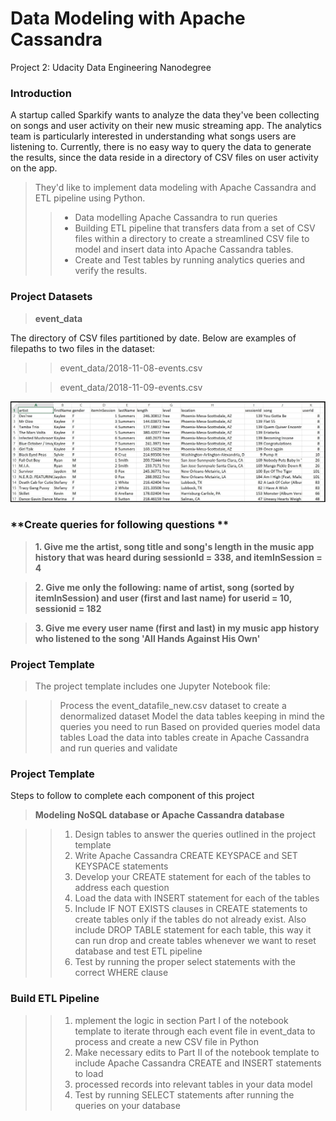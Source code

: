 # Data Modeling with Apache Cassandra

Project 2: Udacity Data Engineering Nanodegree

### **Introduction**
A startup called Sparkify wants to analyze the data they've been collecting on songs and user activity on their new music streaming app. The analytics team is particularly interested in understanding what songs users are listening to. Currently, there is no easy way to query the data to generate the results, since the data reside in a directory of CSV files on user activity on the app.


>They'd like to implement data modeling with Apache Cassandra and ETL pipeline using Python.
>> - Data modelling Apache Cassandra to run queries
>> - Building ETL pipeline that transfers data from a set of CSV files within a directory to create a streamlined CSV file to model and insert data into Apache Cassandra tables.
>> - Create and Test tables by running analytics queries and verify the results.



### **Project Datasets**

> **event_data**

The directory of CSV files partitioned by date. Below are examples of filepaths to two files in the dataset: 


>> event_data/2018-11-08-events.csv

>> event_data/2018-11-09-events.csv

<img src="image_event_datafile_new.jpg">


### **Create queries for following questions **

> **1. Give me the artist, song title and song's length in the music app history that was heard during  sessionId = 338, and itemInSession  = 4**

> **2. Give me only the following: name of artist, song (sorted by itemInSession) and user (first and last name) for userid = 10, sessionid = 182**
    
> **3. Give me every user name (first and last) in my music app history who listened to the song 'All Hands Against His Own'**


### **Project Template**

> The project template includes one Jupyter Notebook file:

>> Process the event_datafile_new.csv dataset to create a denormalized dataset
>> Model the data tables keeping in mind the queries you need to run
>> Based on provided queries model data tables
>> Load the data into tables create in Apache Cassandra and run queries and validate


### **Project Template**
Steps to follow to complete each component of this project

> **Modeling NoSQL database or Apache Cassandra database**

>> 1. Design tables to answer the queries outlined in the project template
>> 2. Write Apache Cassandra CREATE KEYSPACE and SET KEYSPACE statements
>> 3. Develop your CREATE statement for each of the tables to address each question
>> 4. Load the data with INSERT statement for each of the tables
>> 5. Include IF NOT EXISTS clauses in CREATE statements to create tables only if the tables do not already exist. Also include DROP TABLE statement for each table, this way it can run drop and create tables whenever we want to reset database and test ETL pipeline
>> 6. Test by running the proper select statements with the correct WHERE clause



### **Build ETL Pipeline**

>> 1. mplement the logic in section Part I of the notebook template to iterate through each event file in event_data to process and create a new CSV file in Python
>> 1. Make necessary edits to Part II of the notebook template to include Apache Cassandra CREATE and INSERT statements to load 
>> 1. processed records into relevant tables in your data model
>> 1. Test by running SELECT statements after running the queries on your database

